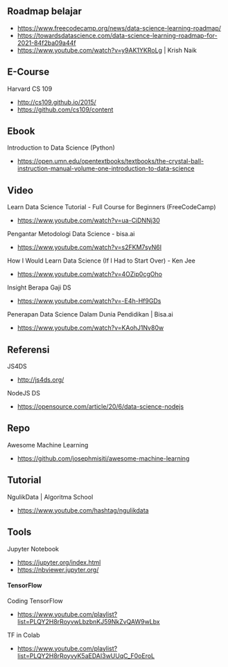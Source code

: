 
## Roadmap belajar

- https://www.freecodecamp.org/news/data-science-learning-roadmap/
- https://towardsdatascience.com/data-science-learning-roadmap-for-2021-84f2ba09a44f
- https://www.youtube.com/watch?v=y9AK1YKRoLg | Krish Naik

## E-Course

Harvard CS 109
- http://cs109.github.io/2015/
- https://github.com/cs109/content

## Ebook

Introduction to Data Science (Python)
- https://open.umn.edu/opentextbooks/textbooks/the-crystal-ball-instruction-manual-volume-one-introduction-to-data-science

## Video

Learn Data Science Tutorial - Full Course for Beginners (FreeCodeCamp)
- https://www.youtube.com/watch?v=ua-CiDNNj30

Pengantar Metodologi Data Science - bisa.ai
- https://www.youtube.com/watch?v=s2FKM7syN6I

How I Would Learn Data Science (If I Had to Start Over) - Ken Jee
- https://www.youtube.com/watch?v=4OZip0cgOho

Insight Berapa Gaji DS
- https://www.youtube.com/watch?v=-E4h-Hf9GDs

Penerapan Data Science Dalam Dunia Pendidikan | Bisa.ai
- https://www.youtube.com/watch?v=KAohJ1Nv80w

## Referensi

JS4DS
- http://js4ds.org/

NodeJS DS
- https://opensource.com/article/20/6/data-science-nodejs

## Repo

Awesome Machine Learning
- https://github.com/josephmisiti/awesome-machine-learning

## Tutorial

NgulikData | Algoritma School
- https://www.youtube.com/hashtag/ngulikdata

## Tools

Jupyter Notebook
- https://jupyter.org/index.html
- https://nbviewer.jupyter.org/

#### TensorFlow

Coding TensorFlow
- https://www.youtube.com/playlist?list=PLQY2H8rRoyvwLbzbnKJ59NkZvQAW9wLbx

TF in Colab
- https://www.youtube.com/playlist?list=PLQY2H8rRoyvyK5aEDAI3wUUqC_F0oEroL
